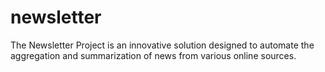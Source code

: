 # newsletter
The Newsletter Project is an innovative solution designed to automate the aggregation and summarization of news from various online sources.
